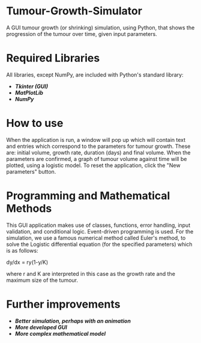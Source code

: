 # Tumour-Growth-Simulator
A GUI tumour growth (or shrinking) simulation, using Python, that shows the progression of the tumour over time, given input parameters.

# Required Libraries

All libraries, except NumPy, are included with Python's standard library:

- ***Tkinter (GUI)***
- ***MatPlotLib***
- ***NumPy***  

# How to use

When the application is run, a window will pop up which will contain text and entries which correspond to the parameters for tumour growth. These are: initial volume, growth rate, duration (days) and final volume. When the parameters are confirmed, a graph of tumour volume against time will be plotted, using a logistic model. To reset the application, click the "New parameters" button.

# Programming and Mathematical Methods

This GUI application makes use of classes, functions, error handling, input validation, and conditional logic. Event-driven programming is used. For the simulation, we use a famous numerical method called Euler's method, to solve the Logistic differential equation (for the specified parameters) which is as follows:

dy/dx = ry(1-y/K)

where r and K are interpreted in this case as the growth rate and the maximum size of the tumour.

# Further improvements

- ***Better simulation, perhaps with an animation***
- ***More developed GUI***
- ***More complex mathematical model*** 

